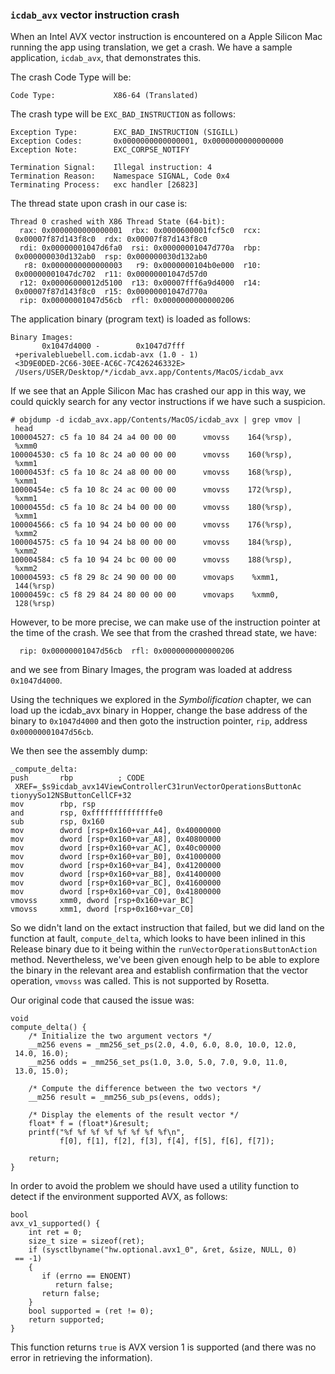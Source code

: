 ### `icdab_avx` vector instruction crash

When an Intel AVX vector instruction is encountered on a Apple Silicon Mac running the app using translation, we get a crash.  We have a sample application, `icdab_avx`, that demonstrates this.

The crash Code Type will be:
```
Code Type:             X86-64 (Translated)
```

The crash type will be `EXC_BAD_INSTRUCTION` as follows:

```
Exception Type:        EXC_BAD_INSTRUCTION (SIGILL)
Exception Codes:       0x0000000000000001, 0x0000000000000000
Exception Note:        EXC_CORPSE_NOTIFY

Termination Signal:    Illegal instruction: 4
Termination Reason:    Namespace SIGNAL, Code 0x4
Terminating Process:   exc handler [26823]
```

The thread state upon crash in our case is:

```
Thread 0 crashed with X86 Thread State (64-bit):
  rax: 0x0000000000000001  rbx: 0x0000600001fcf5c0  rcx:
 0x00007f87d143f8c0  rdx: 0x00007f87d143f8c0
  rdi: 0x00000001047d6fa0  rsi: 0x00000001047d770a  rbp:
 0x000000030d132ab0  rsp: 0x000000030d132ab0
   r8: 0x0000000000000003   r9: 0x0000000104b0e000  r10:
 0x00000001047dc702  r11: 0x00000001047d57d0
  r12: 0x00006000012d5100  r13: 0x00007fff6a9d4000  r14:
 0x00007f87d143f8c0  r15: 0x00000001047d770a
  rip: 0x00000001047d56cb  rfl: 0x0000000000000206
```

The application binary (program text) is loaded as follows:
```
Binary Images:
       0x1047d4000 -        0x1047d7fff
 +perivalebluebell.com.icdab-avx (1.0 - 1)
 <3D9E0DED-2C66-30EE-AC6C-7C426246332E>
 /Users/USER/Desktop/*/icdab_avx.app/Contents/MacOS/icdab_avx
```

If we see that an Apple Silicon Mac has crashed our app in this way, we could quickly search for any vector instructions if we have such a suspicion.

```
# objdump -d icdab_avx.app/Contents/MacOS/icdab_avx | grep vmov |
 head
100004527: c5 fa 10 84 24 a4 00 00 00      vmovss    164(%rsp),
 %xmm0
100004530: c5 fa 10 8c 24 a0 00 00 00      vmovss    160(%rsp),
 %xmm1
10000453f: c5 fa 10 8c 24 a8 00 00 00      vmovss    168(%rsp),
 %xmm1
10000454e: c5 fa 10 8c 24 ac 00 00 00      vmovss    172(%rsp),
 %xmm1
10000455d: c5 fa 10 8c 24 b4 00 00 00      vmovss    180(%rsp),
 %xmm1
100004566: c5 fa 10 94 24 b0 00 00 00      vmovss    176(%rsp),
 %xmm2
100004575: c5 fa 10 94 24 b8 00 00 00      vmovss    184(%rsp),
 %xmm2
100004584: c5 fa 10 94 24 bc 00 00 00      vmovss    188(%rsp),
 %xmm2
100004593: c5 f8 29 8c 24 90 00 00 00      vmovaps    %xmm1,
 144(%rsp)
10000459c: c5 f8 29 84 24 80 00 00 00      vmovaps    %xmm0,
 128(%rsp)
```

However, to be more precise, we can make use of the instruction pointer at the time of the crash.
We see that from the crashed thread state, we have:
```
  rip: 0x00000001047d56cb  rfl: 0x0000000000000206
```
and we see from Binary Images, the program was loaded at address `0x1047d4000`.

Using the techniques we explored in the _Symbolification_ chapter, we can load up the icdab_avx binary in Hopper, change the base address of the binary to `0x1047d4000` and then goto the instruction pointer, `rip`, address `0x00000001047d56cb`.

We then see the assembly dump:
```
_compute_delta:
push       rbp          ; CODE
 XREF=_$s9icdab_avx14ViewControllerC31runVectorOperationsButtonAc
tionyySo12NSButtonCellCF+32
mov        rbp, rsp
and        rsp, 0xffffffffffffffe0
sub        rsp, 0x160
mov        dword [rsp+0x160+var_A4], 0x40000000
mov        dword [rsp+0x160+var_A8], 0x40800000
mov        dword [rsp+0x160+var_AC], 0x40c00000
mov        dword [rsp+0x160+var_B0], 0x41000000
mov        dword [rsp+0x160+var_B4], 0x41200000
mov        dword [rsp+0x160+var_B8], 0x41400000
mov        dword [rsp+0x160+var_BC], 0x41600000
mov        dword [rsp+0x160+var_C0], 0x41800000
vmovss     xmm0, dword [rsp+0x160+var_BC]
vmovss     xmm1, dword [rsp+0x160+var_C0]
```

So we didn't land on the extact instruction that failed, but we did land on the function at fault, `compute_delta`, which looks to have been inlined in this Release binary due to it being within the `runVectorOperationsButtonAction` method.  Nevertheless, we've been given enough help to be able to explore the binary in the relevant area and establish confirmation that the vector operation, `vmovss` was called.  This is not supported by Rosetta.


Our original code that caused the issue was:
```
void
compute_delta() {
    /* Initialize the two argument vectors */
    __m256 evens = _mm256_set_ps(2.0, 4.0, 6.0, 8.0, 10.0, 12.0,
 14.0, 16.0);
    __m256 odds = _mm256_set_ps(1.0, 3.0, 5.0, 7.0, 9.0, 11.0,
 13.0, 15.0);
    
    /* Compute the difference between the two vectors */
    __m256 result = _mm256_sub_ps(evens, odds);
    
    /* Display the elements of the result vector */
    float* f = (float*)&result;
    printf("%f %f %f %f %f %f %f %f\n",
           f[0], f[1], f[2], f[3], f[4], f[5], f[6], f[7]);
    
    return;
}
```

In order to avoid the problem we should have used a utility function to detect if the environment supported AVX, as follows:
```
bool
avx_v1_supported() {
    int ret = 0;
    size_t size = sizeof(ret);
    if (sysctlbyname("hw.optional.avx1_0", &ret, &size, NULL, 0)
 == -1)
    {
       if (errno == ENOENT)
          return false;
       return false;
    }
    bool supported = (ret != 0);
    return supported;
}
```

This function returns `true` is AVX version 1 is supported (and there was no error in retrieving the information).

